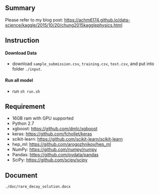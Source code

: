 ## Summary
Please refer to my blog post:
https://achm6174.github.io/data-science/kaggle/2015/10/20/chung2015kagglephysics.html

## Instruction

#### Download Data
* download `sample_submission.csv`, `training.csv`, `test.csv`, and put into folder `./input`.

#### Run all model
* run `sh run.sh`

## Requirement
* 16GB ram with GPU supported
* Python 2.7
* xgboost: https://github.com/dmlc/xgboost 
* keras: https://github.com/fchollet/keras 
* scikit-learn: https://github.com/scikit-learn/scikit-learn 
* hep_ml: https://github.com/arogozhnikov/hep_ml 
* NumPy: https://github.com/numpy/numpy 
* Pandas: https://github.com/pydata/pandas 
* SciPy: https://github.com/scipy/scipy 


## Document
`./doc/rare_decay_solution.docx`
